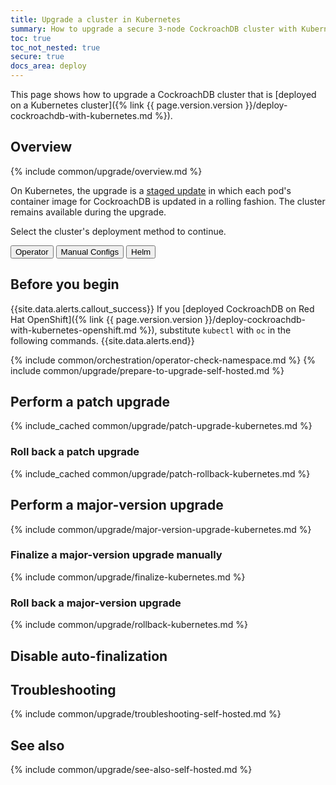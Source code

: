 ```yaml
---
title: Upgrade a cluster in Kubernetes
summary: How to upgrade a secure 3-node CockroachDB cluster with Kubernetes.
toc: true
toc_not_nested: true
secure: true
docs_area: deploy
---
```


This page shows how to upgrade a CockroachDB cluster that is [deployed on a Kubernetes cluster]({% link {{ page.version.version }}/deploy-cockroachdb-with-kubernetes.md %}).

## Overview

{% include common/upgrade/overview.md %}

On Kubernetes, the upgrade is a [staged update](https://kubernetes.io/docs/tutorials/stateful-application/basic-stateful-set/#staging-an-update) in which each pod's container image for CockroachDB is updated in a rolling fashion. The cluster remains available during the upgrade.

Select the cluster's deployment method to continue.

<div class="filters filters-big clearfix">
    <button class="filter-button" data-scope="operator">Operator</button>
    <button class="filter-button" data-scope="manual">Manual Configs</button>
    <button class="filter-button" data-scope="helm">Helm</button>
</div>

## Before you begin

{{site.data.alerts.callout_success}}
If you [deployed CockroachDB on Red Hat OpenShift]({% link {{ page.version.version }}/deploy-cockroachdb-with-kubernetes-openshift.md %}), substitute `kubectl` with `oc` in the following commands.
{{site.data.alerts.end}}

{% include common/orchestration/operator-check-namespace.md %}
{% include common/upgrade/prepare-to-upgrade-self-hosted.md %}

## Perform a patch upgrade

{% include_cached common/upgrade/patch-upgrade-kubernetes.md %}

### Roll back a patch upgrade

{% include_cached common/upgrade/patch-rollback-kubernetes.md %}

## Perform a major-version upgrade

{% include common/upgrade/major-version-upgrade-kubernetes.md %}

### Finalize a major-version upgrade manually

{% include common/upgrade/finalize-kubernetes.md %}

### Roll back a major-version upgrade

{% include common/upgrade/rollback-kubernetes.md %}

## Disable auto-finalization

## Troubleshooting

{% include common/upgrade/troubleshooting-self-hosted.md %}

## See also

{% include common/upgrade/see-also-self-hosted.md %}
